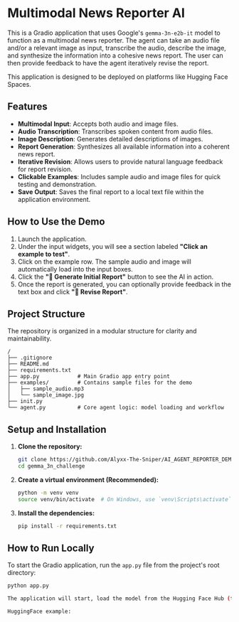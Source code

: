 # Multimodal News Reporter AI

This is a Gradio application that uses Google's `gemma-3n-e2b-it` model to function as a multimodal news reporter. The agent can take an audio file and/or a relevant image as input, transcribe the audio, describe the image, and synthesize the information into a cohesive news report. The user can then provide feedback to have the agent iteratively revise the report.

This application is designed to be deployed on platforms like Hugging Face Spaces.

## Features

-   **Multimodal Input**: Accepts both audio and image files.
-   **Audio Transcription**: Transcribes spoken content from audio files.
-   **Image Description**: Generates detailed descriptions of images.
-   **Report Generation**: Synthesizes all available information into a coherent news report.
-   **Iterative Revision**: Allows users to provide natural language feedback for report revision.
-   **Clickable Examples**: Includes sample audio and image files for quick testing and demonstration.
-   **Save Output**: Saves the final report to a local text file within the application environment.

## How to Use the Demo

1.  Launch the application.
2.  Under the input widgets, you will see a section labeled **"Click an example to test"**.
3.  Click on the example row. The sample audio and image will automatically load into the input boxes.
4.  Click the **"📝 Generate Initial Report"** button to see the AI in action.
5.  Once the report is generated, you can optionally provide feedback in the text box and click **"🔄 Revise Report"**.

## Project Structure

The repository is organized in a modular structure for clarity and maintainability.


```plaintext
/
├── .gitignore
├── README.md
├── requirements.txt
├── app.py            # Main Gradio app entry point
├── examples/         # Contains sample files for the demo
│   ├── sample_audio.mp3
│   └── sample_image.jpg
├── init.py
└── agent.py          # Core agent logic: model loading and workflow
```

## Setup and Installation

1.  **Clone the repository:**
    ```bash
    git clone https://github.com/Alyxx-The-Sniper/AI_AGENT_REPORTER_DEMO_ONLY.git
    cd gemma_3n_challenge
    ```

2.  **Create a virtual environment (Recommended):**
    ```bash
    python -m venv venv
    source venv/bin/activate  # On Windows, use `venv\Scripts\activate`
    ```

3.  **Install the dependencies:**
    ```bash
    pip install -r requirements.txt
    ```

## How to Run Locally

To start the Gradio application, run the `app.py` file from the project's root directory:

```bash
python app.py

The application will start, load the model from the Hugging Face Hub (this may take a few moments on the first run), and provide a local URL (e.g., http://127.0.0.1:7860) that you can open in your browser.

HuggingFace example: 